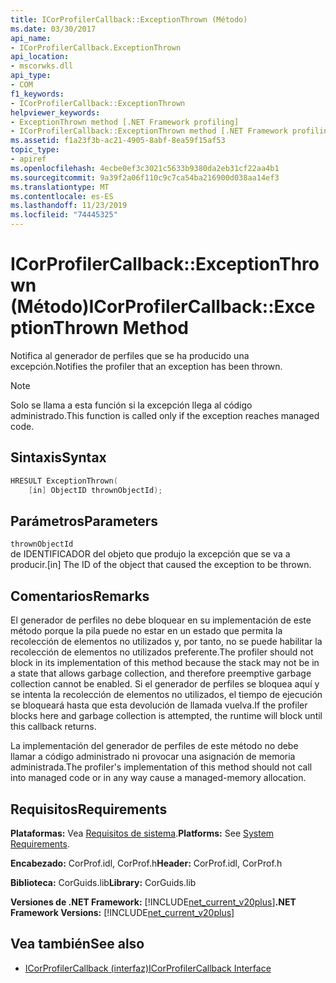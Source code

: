 ```yaml
---
title: ICorProfilerCallback::ExceptionThrown (Método)
ms.date: 03/30/2017
api_name:
- ICorProfilerCallback.ExceptionThrown
api_location:
- mscorwks.dll
api_type:
- COM
f1_keywords:
- ICorProfilerCallback::ExceptionThrown
helpviewer_keywords:
- ExceptionThrown method [.NET Framework profiling]
- ICorProfilerCallback::ExceptionThrown method [.NET Framework profiling]
ms.assetid: f1a23f3b-ac21-4905-8abf-8ea59f15af53
topic_type:
- apiref
ms.openlocfilehash: 4ecbe0ef3c3021c5633b9380da2eb31cf22aa4b1
ms.sourcegitcommit: 9a39f2a06f110c9c7ca54ba216900d038aa14ef3
ms.translationtype: MT
ms.contentlocale: es-ES
ms.lasthandoff: 11/23/2019
ms.locfileid: "74445325"
---
```

# <a name="icorprofilercallbackexceptionthrown-method"></a><span data-ttu-id="a997a-102">ICorProfilerCallback::ExceptionThrown (Método)</span><span class="sxs-lookup"><span data-stu-id="a997a-102">ICorProfilerCallback::ExceptionThrown Method</span></span>
<span data-ttu-id="a997a-103">Notifica al generador de perfiles que se ha producido una excepción.</span><span class="sxs-lookup"><span data-stu-id="a997a-103">Notifies the profiler that an exception has been thrown.</span></span>  
  
> [!NOTE]
> <span data-ttu-id="a997a-104">Solo se llama a esta función si la excepción llega al código administrado.</span><span class="sxs-lookup"><span data-stu-id="a997a-104">This function is called only if the exception reaches managed code.</span></span>  
  
## <a name="syntax"></a><span data-ttu-id="a997a-105">Sintaxis</span><span class="sxs-lookup"><span data-stu-id="a997a-105">Syntax</span></span>  
  
```cpp  
HRESULT ExceptionThrown(  
    [in] ObjectID thrownObjectId);  
```  
  
## <a name="parameters"></a><span data-ttu-id="a997a-106">Parámetros</span><span class="sxs-lookup"><span data-stu-id="a997a-106">Parameters</span></span>  
 `thrownObjectId`  
 <span data-ttu-id="a997a-107">de IDENTIFICADOR del objeto que produjo la excepción que se va a producir.</span><span class="sxs-lookup"><span data-stu-id="a997a-107">[in] The ID of the object that caused the exception to be thrown.</span></span>  
  
## <a name="remarks"></a><span data-ttu-id="a997a-108">Comentarios</span><span class="sxs-lookup"><span data-stu-id="a997a-108">Remarks</span></span>  
 <span data-ttu-id="a997a-109">El generador de perfiles no debe bloquear en su implementación de este método porque la pila puede no estar en un estado que permita la recolección de elementos no utilizados y, por tanto, no se puede habilitar la recolección de elementos no utilizados preferente.</span><span class="sxs-lookup"><span data-stu-id="a997a-109">The profiler should not block in its implementation of this method because the stack may not be in a state that allows garbage collection, and therefore preemptive garbage collection cannot be enabled.</span></span> <span data-ttu-id="a997a-110">Si el generador de perfiles se bloquea aquí y se intenta la recolección de elementos no utilizados, el tiempo de ejecución se bloqueará hasta que esta devolución de llamada vuelva.</span><span class="sxs-lookup"><span data-stu-id="a997a-110">If the profiler blocks here and garbage collection is attempted, the runtime will block until this callback returns.</span></span>  
  
 <span data-ttu-id="a997a-111">La implementación del generador de perfiles de este método no debe llamar a código administrado ni provocar una asignación de memoria administrada.</span><span class="sxs-lookup"><span data-stu-id="a997a-111">The profiler's implementation of this method should not call into managed code or in any way cause a managed-memory allocation.</span></span>  
  
## <a name="requirements"></a><span data-ttu-id="a997a-112">Requisitos</span><span class="sxs-lookup"><span data-stu-id="a997a-112">Requirements</span></span>  
 <span data-ttu-id="a997a-113">**Plataformas:** Vea [Requisitos de sistema](../../../../docs/framework/get-started/system-requirements.md).</span><span class="sxs-lookup"><span data-stu-id="a997a-113">**Platforms:** See [System Requirements](../../../../docs/framework/get-started/system-requirements.md).</span></span>  
  
 <span data-ttu-id="a997a-114">**Encabezado:** CorProf.idl, CorProf.h</span><span class="sxs-lookup"><span data-stu-id="a997a-114">**Header:** CorProf.idl, CorProf.h</span></span>  
  
 <span data-ttu-id="a997a-115">**Biblioteca:** CorGuids.lib</span><span class="sxs-lookup"><span data-stu-id="a997a-115">**Library:** CorGuids.lib</span></span>  
  
 <span data-ttu-id="a997a-116">**Versiones de .NET Framework:** [!INCLUDE[net_current_v20plus](../../../../includes/net-current-v20plus-md.md)]</span><span class="sxs-lookup"><span data-stu-id="a997a-116">**.NET Framework Versions:** [!INCLUDE[net_current_v20plus](../../../../includes/net-current-v20plus-md.md)]</span></span>  
  
## <a name="see-also"></a><span data-ttu-id="a997a-117">Vea también</span><span class="sxs-lookup"><span data-stu-id="a997a-117">See also</span></span>

- [<span data-ttu-id="a997a-118">ICorProfilerCallback (interfaz)</span><span class="sxs-lookup"><span data-stu-id="a997a-118">ICorProfilerCallback Interface</span></span>](../../../../docs/framework/unmanaged-api/profiling/icorprofilercallback-interface.md)
